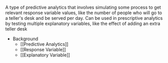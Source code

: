 A type of predictive analytics that involves simulating some process to get relevant response variable values, like the number of people who will go to a teller's desk and be served per day. Can be used in prescriptive analytics by testing multiple explanatory variables, like the effect of adding an extra teller desk

- Background
	- [[Predictive Analytics]]
	- [[Response Variable]]
	- [[Explanatory Variable]]